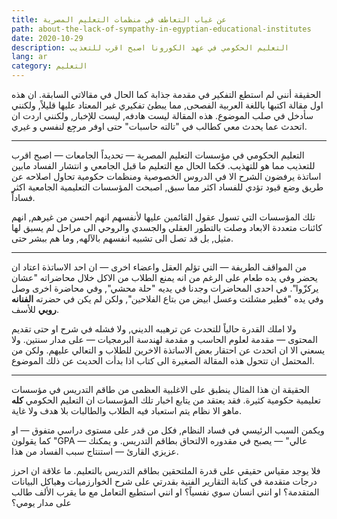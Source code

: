 ```yaml
---
title: عن غياب التعاطف في منظمات التعليم المصرية
path: about-the-lack-of-sympathy-in-egyptian-educational-institutes
date: 2020-10-29
description: التعليم الحكومي في عهد الكورونا اصبح اقرب للتعذيب
lang: ar
category: التعليم
---
```

الحقيقة أنني لم استطع التفكير في مقدمة جذابة كما الحال في مقالاتي السابقة. ان هذه اول مقالة اكتبها باللغة العربية الفصحى, مما يبطئ تفكيري غير المعتاد عليها قليلاً, ولكنني سأدخل في صلب الموضوع. هذه المقالة ليست هادفه, ليست للإخبار, ولكنني اردت ان اتحدث عما يحدث معي كطالب في "تالته حاسبات" حتى اوفر مرجِع لنفسي و غيري. 

<hr/>

التعليم الحكومي في مؤسسات التعليم المصرية — تحديداً الجامعات — اصبح اقرب للتعذيب مما هو للتهذيب. فكما الحال مع التعليم ما قبل الجامعي و انتشار الفساد مابين اساتذة يرفضون الشرح الا في الدروس الخصوصية ومنظمات حكومية تحاول اصلاحه عن طريق وضع قيود تؤدي للفساد اكثر مما سبق, اصبحت المؤسسات التعليمية الجامعية اكثر فساداً. 
 
تلك المؤسسات التي تسول عقول القائمين عليها لأنفسهم انهم احسن من غيرهم, انهم كائنات متعددة الابعاد وصلت بالتطور العقلي والجسدي والروحي الى مراحل لم يسبق لها مثيل, بل قد تصل الى تشبيه انفسهم بالآلهه, وما هم ببشر حتى. 

<hr/>

من المواقف الطريفة — التي تؤلم العقل واعضاء اخرى — ان احد الاساتذة اعتاد ان يحضر وفي يده طعام على الرغم من انه يمنع الطلاب من الاكل خلال محاضراته "عشان يركزّوا". في احدى المحاضرات وجدنا في يديه "حلة محشي", وفي محاضرة اخرى وصل وفي يده "فطير مشلتت وعسل ابيض من بتاع الفلاحين", ولكن لم يكن في حضرته **الفنانه روبي** للأسف. 



ولا املك القدرة حالياً للتحدث عن ترهيبه الديني, ولا فشله في شرح او حتى تقديم المحتوى — مقدمة لعلوم الحاسب و مقدمة لهندسة البرمجيات — على مدار سنتين. ولا يسعني الا ان اتحدث عن احتقار بعض الاساتذة الاخرين للطلاب و التعالي عليهم. ولكن من المحتمل ان تتحول هذه المقالة الصغيرة الى كتاب اذا بدأت الحديث عن ذلك الموضوع. 

<hr/>

الحقيقة ان هذا المثال ينطبق على الاغلبية العظمى من طاقم التدريس في مؤسسات تعليمية حكومية كثيرة. فقد يعتقد من يتابع اخبار تلك المؤسسات ان التعليم الحكومي **كله** ماهو الا نظام يتم استعباد فيه الطلاب والطالبات بلا هدف ولا غاية. 

ويكمن السبب الرئيسي في فساد النظام, فكل من قدر على مستوى دراسي متفوق — او كما يقولون "GPA عالي" — يصبح في مقدوره الالتحاق بطاقم التدريس. و يمكنك — عزيزي القارئ — استنتاج سبب الفساد من هذا. 

فلا يوجد مقياس حقيقي على قدرة الملتحقين بطاقم التدريس بالتعليم. ما علاقة ان احرز درجات متقدمة في كتابة التقارير الفنية بقدرتي على شرح الخوارزميات وهياكل البيانات المتقدمة؟ او انني انسان سوي نفسياً؟ او انني استطيع التعامل مع ما يقرب الألف طالب على مدار يومي؟ 